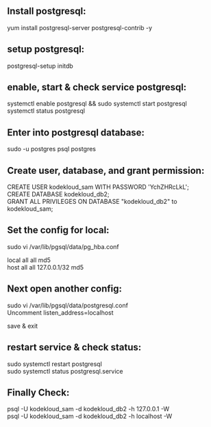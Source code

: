 Install postgresql:
------------------                                        
yum install postgresql-server postgresql-contrib  -y

setup postgresql:
----------------                                
postgresql-setup initdb    

enable, start &  check service postgresql:
-----------------------------------------                                        
systemctl enable postgresql && sudo systemctl start postgresql                        
systemctl status postgresql            

Enter into postgresql database:
------------------------------                                    
sudo -u postgres psql postgres        

Create user, database, and grant permission:
--------------------------------------------                        
CREATE USER kodekloud_sam WITH PASSWORD 'YchZHRcLkL';                    
CREATE DATABASE kodekloud_db2;                                    
GRANT ALL PRIVILEGES ON DATABASE "kodekloud_db2" to kodekloud_sam;    


Set the config for local:
------------------------                                            
sudo vi /var/lib/pgsql/data/pg_hba.conf    

local all all md5                                                
host all all 127.0.0.1/32 md5 

Next open another config:            
------------------------                            
sudo vi /var/lib/pgsql/data/postgresql.conf                                    
Uncomment listen_address=localhost        

save &  exit

restart    service & check status:
--------------------------------                                                
sudo systemctl restart postgresql                                        
sudo systemctl status postgresql.service    


Finally Check:
-----------                                    
psql -U kodekloud_sam -d kodekloud_db2 -h 127.0.0.1 -W                            
psql -U kodekloud_sam -d kodekloud_db2 -h localhost -W     
